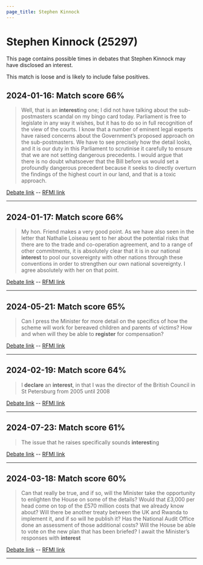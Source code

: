 ```yaml
---
page_title: Stephen Kinnock
---
```


# Stephen Kinnock  (25297)

This page contains possible times in debates that Stephen Kinnock may have disclosed an interest.

This match is loose and is likely to include false positives. 



## 2024-01-16: Match score 66%

>Well, that is an **interest**ing one; I did not have talking about the sub-postmasters scandal on my bingo card today. Parliament is free to legislate in any way it wishes, but it has to do so in full recognition  of the view of the courts. I know that a number of eminent legal experts have raised concerns about the Government’s proposed approach on the sub-postmasters. We have to see precisely how the detail looks, and it is our duty in this Parliament to scrutinise it carefully to ensure that we are not setting dangerous precedents. I would argue that there is no doubt whatsoever that the Bill before us would set a profoundly dangerous precedent because it seeks to directly overturn the findings of the highest court in our land, and that is a toxic approach.

[Debate link](https://www.theyworkforyou.com/debates/?id=2024-01-16e.719.4)  --  [RFMI link](https://www.theyworkforyou.com/mp/25297/register)


---



## 2024-01-17: Match score 66%

>My hon. Friend makes a very good point. As we have also seen in the letter that Nathalie Loiseau sent to her about the potential risks that there are to the trade and co-operation agreement, and to a range of other commitments, it is absolutely clear that it is in our national **interest** to pool our sovereignty with other nations through these conventions in order to strengthen our own national sovereignty. I agree absolutely with her on that point.

[Debate link](https://www.theyworkforyou.com/debates/?id=2024-01-17c.851.0)  --  [RFMI link](https://www.theyworkforyou.com/mp/25297/register)


---



## 2024-05-21: Match score 65%

>Can I press the Minister for more detail on the specifics of how the scheme will work for bereaved children and parents of victims? How and when will they be able to **register** for compensation?

[Debate link](https://www.theyworkforyou.com/debates/?id=2024-05-21a.772.3)  --  [RFMI link](https://www.theyworkforyou.com/mp/25297/register)


---



## 2024-02-19: Match score 64%

>I **declare** an **interest**, in that I was the director of the British Council in St Petersburg from 2005 until 2008

[Debate link](https://www.theyworkforyou.com/debates/?id=2024-02-19a.494.2)  --  [RFMI link](https://www.theyworkforyou.com/mp/25297/register)


---



## 2024-07-23: Match score 61%

>The issue that he raises specifically sounds **interest**ing

[Debate link](https://www.theyworkforyou.com/debates/?id=2024-07-23d.513.5)  --  [RFMI link](https://www.theyworkforyou.com/mp/25297/register)


---



## 2024-03-18: Match score 60%

>Can that really be true, and if so, will the Minister take the opportunity to enlighten the House on some of the details? Would that £3,000 per head come on top of the £570 million costs that we already know about? Will there be another treaty between the UK and Rwanda to implement it, and if so will he publish it? Has the National Audit Office done an assessment of those additional costs? Will the House be able to vote on the new plan that has been briefed? I await the Minister’s responses with **interest**

[Debate link](https://www.theyworkforyou.com/debates/?id=2024-03-18c.676.1)  --  [RFMI link](https://www.theyworkforyou.com/mp/25297/register)


---

